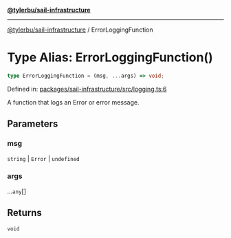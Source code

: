 [**@tylerbu/sail-infrastructure**](../README.md)

***

[@tylerbu/sail-infrastructure](../README.md) / ErrorLoggingFunction

# Type Alias: ErrorLoggingFunction()

```ts
type ErrorLoggingFunction = (msg, ...args) => void;
```

Defined in: [packages/sail-infrastructure/src/logging.ts:6](https://github.com/tylerbutler/tools-monorepo/blob/main/packages/sail-infrastructure/src/logging.ts#L6)

A function that logs an Error or error message.

## Parameters

### msg

`string` | `Error` | `undefined`

### args

...`any`[]

## Returns

`void`
